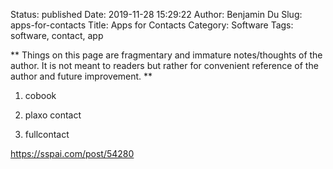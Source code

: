 Status: published
Date: 2019-11-28 15:29:22
Author: Benjamin Du
Slug: apps-for-contacts
Title: Apps for Contacts
Category: Software
Tags: software, contact, app

**
Things on this page are fragmentary and immature notes/thoughts of the author.
It is not meant to readers but rather for convenient reference of the author and future improvement.
**

1. cobook

2. plaxo contact

3. fullcontact


https://sspai.com/post/54280
